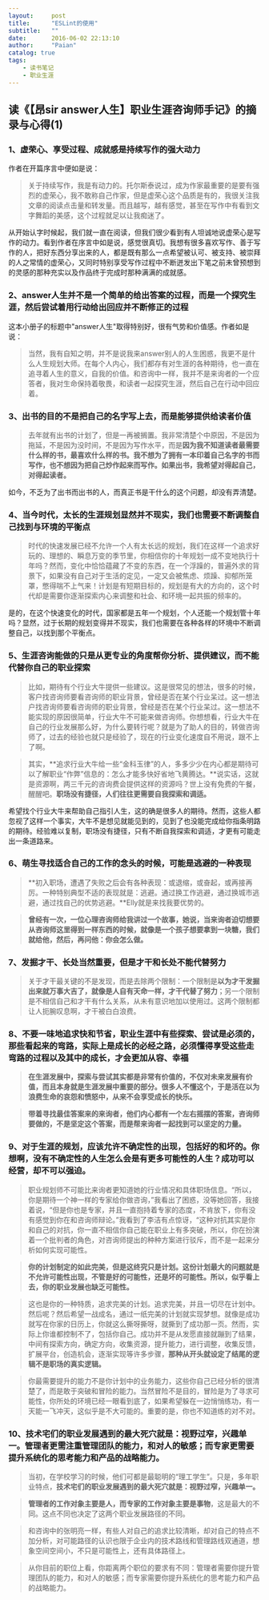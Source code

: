```yaml
---
layout:     post
title:      "ESLint的使用"
subtitle:   ""
date:       2016-06-02 22:13:10
author:     "Paian"
catalog: true
tags:
    - 读书笔记
    - 职业生涯
---
```


## 读《【昂sir answer人生】职业生涯咨询师手记》的摘录与心得(1)

### 1、虚荣心、享受过程、成就感是持续写作的强大动力

作者在开篇序言中便如是说：

> 关于持续写作，我是有动力的。托尔斯泰说过，成为作家最重要的是要有强烈的虚荣心，我不敢称自己作家，但是虚荣心这个品质是有的，我很关注我文章的阅读点击量和转发量。而且越写，越有感觉，甚至在写作中有看到文字舞蹈的美感，这个过程就足以让我痴迷了。

从开始认字时候起，我们就一直在阅读，但我们很少看到有人坦诚地说虚荣心是写作的动力。看到作者在序言中如是说，感觉很真切。我想有很多喜欢写作、善于写作的人，把好东西分享出来的人，都是既有那么一点希望被认可、被支持、被崇拜的人之常情的虚荣心，又同时特别享受写作过程中不断迸发出下笔之前未曾预想到的灵感的那种充实以及作品终于完成时那种满满的成就感。

### 2、answer人生并不是一个简单的给出答案的过程，而是一个探究生涯，然后尝试着用行动给出回应并不断修正的过程

这本小册子的标题中"answer人生"取得特别好，很有气势和价值感。作者如是说：

> 当然，我有自知之明，并不是说我来answer别人的人生困惑，我更不是什么人生规划大师。在每个人内心，我们都存有对生涯的各种期待，也一直在追寻着人生的意义，自我的价值。和咨询中一样，我并不是来询者的一个应答者，我对生命保持着敬畏，和读者一起探究生涯，然后自己在行动中回应着。

### 3、出书的目的不是把自己的名字写上去，而是能够提供给读者价值

> 去年就有出书的计划了，但是一再被搁置。我非常清楚个中原因，不是因为拖延，不是因为没时间，不是因为写作水平，而是**因为我不知道读者最需要什么样的书，最喜欢什么样的书。我不想为了拥有一本印着自己名字的书而写作，也不想因为把自己炒作起来而写作。如果出书，我希望对得起自己，对得起读者。**

如今，不乏为了出书而出书的人，而真正书是干什么的这个问题，却没有弄清楚。

### 4、当今时代，太长的生涯规划显然并不现实，我们也需要不断调整自己找到与环境的平衡点

> 时代的快速发展已经不允许一个人有太长远的规划，我们在这样一个追求好玩的、理想的、瞬息万变的季节里，你相信你的十年规划一成不变地执行十年吗？然而，变化中恰恰蕴藏了不变的东西，在一个浮躁的，普遍外求的背景下，如果没有自己对于生活的定见，一定又会被焦虑、烦躁、抑郁所笼罩，憋得喘不上气来！计划是有短期目标的，规划是有大的方向的，这个时代却是需要你逐渐探索内心来调整和社会、和环境一起共振的频率的。

是的，在这个快速变化的时代，国家都是五年一个规划，个人还能一个规划管十年吗？显然，过于长期的规划变得并不现实，我们也需要在各种各样的环境中不断调整自己，以找到那个平衡点。

### 5、生涯咨询能做的只是从更专业的角度帮你分析、提供建议，而不能代替你自己的职业探索

> 比如，期待有个行业大牛提供一些建议。这是很常见的想法，很多的时候，客户找咨询师要看咨询师的职业背景，曾经是否在某个行业呆过。这一想法户找咨询师要看咨询师的职业背景，曾经是否在某个行业呆过。这一想法不能实现的原因很简单，行业大牛不可能来做咨询师。你想想看，行业大牛在自己的行业发展那么好，为什么要转行呢？就是为了助人的目的，转做咨询师了，过去的经验也就只是经验了，现在的行业变化速度自不用说，跟不上了啊。

> 其实，**追求行业大牛给一些“金科玉律”的人，多多少少在内心都是期待可以了解职业“作弊”信息的：怎么才能多快好省地飞黄腾达。**说实话，这就是资源啊，两三千元的咨询费会提供这样的资源吗？世上没有免费的午餐，醒醒吧。**职场没有捷径，人们往往更需要自我探索和调适。**

希望找个行业大牛来帮助自己指引人生，这的确是很多人的期待。然而，这些人都忽视了这样一个事实，大牛不是想见就能见到的，见到了也没能完成给你指条明路的期待。经验难以复制，职场没有捷径，只有不断自我探索和调适，才更有可能走出一条道路来。

### 6、萌生寻找适合自己的工作的念头的时候，可能是逃避的一种表现

> **初入职场，遭遇了失败之后会有各种表现：或退缩，或奋起，或再接再厉。一种特别典型不适的表现就是：逃避。通过换工作逃避，通过换城市逃避，通过找自己的优势逃避。**Elly就是来找我要优势的。

> **曾经有一次，一位心理咨询师给我讲过一个故事，她说，当来询者迫切想要从咨询师这里得到一样东西的时候，就像是一个孩子想要拿到一块糖，我们就给他，然后，再问他：你会怎么做。**

### 7、发掘才干、长处当然重要，但是才干和长处不能代替努力

> 关于才干最关键的不是发现，而是去除两个限制：一个限制是**以为才干发掘出来就万事大吉了，就像是人自有天命一样，才干代替了努力**；另一个限制是不相信自己和才干有什么关系，从未有意识地加以使用过。这两个限制都让人扼腕叹息啊，才干被白白浪费。

### 8、不要一味地追求快和节省，职业生涯中有些探索、尝试是必须的，那些看起来的弯路，实际上是成长的必经之路，必须懂得享受这些走弯路的过程以及其中的成长，才会更加从容、幸福

> **在生涯发展中，探索与尝试其实都是非常有价值的，不仅对未来发展有价值，而且本身就是生涯发展中重要的部分。很多人不懂这个，于是活在以为浪费生命的哀怨和愤怒中，从来不会享受成长的快乐。**

> **带着寻找最佳答案来的来询者，他们内心都有一个左右摇摆的答案，咨询师要做的，不是坚定这个答案，而是帮来询者一起找到可以坚定的力量。**

### 9、对于生涯的规划，应该允许不确定性的出现，包括好的和坏的。你想啊，没有不确定性的人生怎么会是有更多可能性的人生？成功可以经营，却不可以强迫。

> 职业规划师不可能比来询者更知道她的行业情况和具体职场信息。“所以，你是期待一个神一样的专家给你做咨询，”我看出了困惑，没等她回答，我接着说，“但是你也是专家，并且一直抱持着专家的态度，不肯放下，你有没有感觉到你在和咨询师辩论。”我看到了李洁有点惊讶，“这种对抗其实是你和自己的对抗，你一直不相信你自己能在职业上有多突破，所以，你在扮演着一个批判者的角色，对咨询师提出的种种方案进行驳斥，而不是一起来分析如何实现可能性。

> **你的计划制定的如此完美，但是这终究只是计划。这份计划最大的问题就是不允许可能性出现，不管是好的可能性，还是坏的可能性。所以，似乎看上去，你的职业发展也缺乏可能性。**

> 这也是你的一种特质，追求完美的计划。追求完美，并且一切尽在计划中。然后呢？然后希望一战成名，通过一纸完美的计划就实现梦想。就像是成功就写在你家的日历上，你就这么撕呀撕呀，就撕到了成功那一页。然而，实际上你谁都控制不了，包括你自己。成功并不是从发愿直接就蹦到了结果，中间有探索方向，确定方向，收集资源，提升能力，进行调整，收集反馈，扩展平台，创造机会，逐渐实现等许多步骤，**那种从开头就设定了结尾的逻辑不是职场的真实逻辑。**

> 你最需要提升的能力不是你计划中的业务能力，这些你自己已经分析的很清楚了，而是敢于突破和冒险的能力。当然冒险不是目的，冒险是为了寻求可能性，你所处的环境已经一眼看到底了，如果希望躲在一边悄悄练功，有一天能一飞冲天，这似乎是不大可能的。重要的是，你也不知道练的对不对。

### 10、技术宅们的职业发展遇到的最大死穴就是：视野过窄，兴趣单一。管理者更需注重管理团队的能力，和对人的敏感；而专家更需要提升系统化的思考能力和产品的战略能力。

> 当初，在学校学习的时候，他们可都是最聪明的“理工学生”。只是，多年职业特点，**技术宅们的职业发展遇到的最大死穴就是：视野过窄，兴趣单一。**

> **管理者的工作对象主要是人，而专家的工作对象主要是事物**，这是最大的不同。这点不同也决定了这两个职业发展路径的不同。

> 和咨询中的张明亮一样，有些人对自己的追求比较清晰，却对自己的特点不加分析，对可能路径的认识也限于企业内的技术路线和管理路线双通道，想象空间空间小，不只是可能性上，还有具体路径上。

> 从你目前的职位上看，你距离两个职位的要求有不同：管理者需要你提升管理团队的能力，和对人的敏感；而专家需要你提升系统化的思考能力和产品的战略能力。